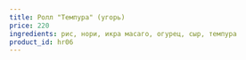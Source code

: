 ```yaml
---
title: Ролл "Темпура" (угорь)
price: 220
ingredients: рис, нори, икра масаго, огурец, сыр, темпура
product_id: hr06
---
```



